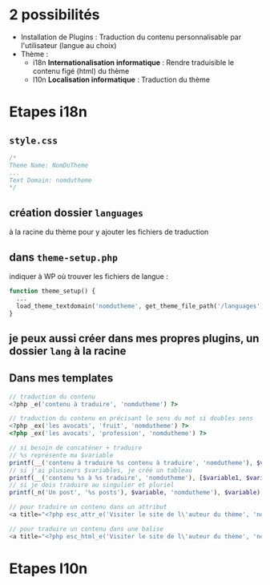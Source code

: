 # 2 possibilités
- Installation de Plugins : Traduction du contenu personnalisable par l'utilisateur (langue au choix)
- Thème : 
  - i18n **Internationalisation informatique** : Rendre traduisible le contenu figé (html) du thème
  - l10n **Localisation informatique** : Traduction du thème
  
# Etapes i18n
## `style.css`
```css
/*
Theme Name: NomDuTheme
...
Text Domain: nomdutheme
*/
```
## création dossier `languages`
à la racine du thème pour y ajouter les fichiers de traduction

## dans `theme-setup.php`
indiquer à WP où trouver les fichiers de langue :
```php
function theme_setup() {
  ...
  load_theme_textdomain('nomdutheme', get_theme_file_path('/languages'));
}
```

## je peux aussi créer dans mes propres plugins, un dossier `lang` à la racine
  
## Dans mes templates
```php
// traduction du contenu
<?php _e('contenu à traduire', 'nomdutheme') ?>
```
```php
// traduction du contenu en précisant le sens du mot si doubles sens
<?php _ex('les avocats', 'fruit', 'nomdutheme') ?>
<?php _ex('les avocats', 'profession', 'nomdutheme') ?>
```
```php
// si besoin de concaténer + traduire
// %s représente ma $variable
printf(__('contenu à traduire %s contenu à traduire', 'nomdutheme'), $variable);
// si j'ai plusieurs $variables, je créé un tableau
printf(__('contenu %s à %s traduire', 'nomdutheme'), [$variable1, $variable2]);
// si je dois traduire au singulier et pluriel
printf(_n('Un post', '%s posts'), $variable, 'nomdutheme'), $variable);
```
```php
// pour traduire un contenu dans un attribut
<a title="<?php esc_attr_e('Visiter le site de l\'auteur du thème', 'nomdutheme'); ?>"
```
```php
// pour traduire un contenu dans une balise
<a title="<?php esc_html_e('Visiter le site de l\'auteur du thème', 'nomdutheme'); ?>"
```

# Etapes l10n

